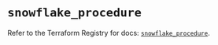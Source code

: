 # `snowflake_procedure`

Refer to the Terraform Registry for docs: [`snowflake_procedure`](https://registry.terraform.io/providers/snowflake-labs/snowflake/0.85.0/docs/resources/procedure).
